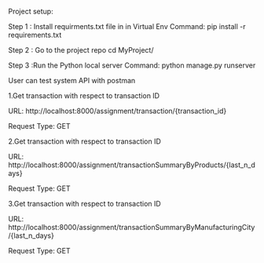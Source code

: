 Project setup:

Step 1 : Install requirments.txt file in in Virtual Env
Command:
pip install -r requirements.txt

Step 2 : Go to the project repo
cd MyProject/

Step 3 :Run the Python local server
Command:
python manage.py runserver

User can test system API with postman

1.Get transaction with respect to transaction ID

URL: http://localhost:8000/assignment/transaction/{transaction_id}

Request Type: GET

2.Get transaction with respect to transaction ID

URL: http://localhost:8000/assignment/transactionSummaryByProducts/{last_n_days}

Request Type: GET

3.Get transaction with respect to transaction ID

URL: http://localhost:8000/assignment/transactionSummaryByManufacturingCity/{last_n_days}

Request Type: GET


